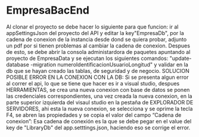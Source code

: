 # EmpresaBacEnd

 Al clonar el proyecto se debe hacer lo siguiente para que funcion:
ir al appSettingsJson del proyecto del API y editar la key"EmpresaDb", por la cadena de conexion de la instancia desde dond se quiera probar, adjunto un pdf por si tienen problemas al cambiar la cadena de conexion.
Despues de esto, se debe abrir la consola administardora de paquetes apuntando al proyecto de EmpresaData y se ejecutan los siguientes comandos: "update-database -migration numeroIdentificacionUsuarioLongitud" y validar en la db que se hayan creado las tablas, de seguridad y de negocio.
SOLUCION POSIBLE ERROR EN LA CONEXION CON LA DB: Si se presenta algun error al correr el api, lo que se tiene que hacer es ir a visual studio, despues HERRAMIENTAS, se crea una nueva conexion con base de datos se ponen las credenciales correspondientes, una vez creada la nueva conexion, en la parte superior izquierda del visaul studio en la pestaña de EXPLORADOR DE SERVIDORES, ahi esta la nueva conexion, se selecciona y se oprime la tecla F4, se abren las propiedades y se copia el valor del campo
“Cadena de conexion”: Esa cadena de conexión es la que se debe pegar en el value del key de "LibraryDb" del app.setttings.json, haciendo eso se corrige el error.
